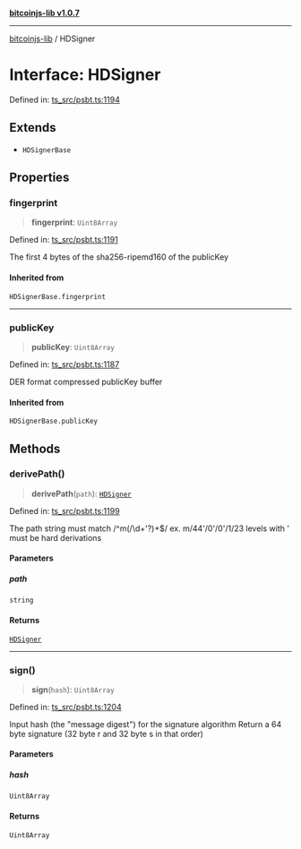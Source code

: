 [**bitcoinjs-lib v1.0.7**](../README.md)

***

[bitcoinjs-lib](../README.md) / HDSigner

# Interface: HDSigner

Defined in: [ts\_src/psbt.ts:1194](https://github.com/sCrypt-Inc/bitcoinjs-lib/blob/e3b2d1c4c35cd925f8b17063dc9eb0300cab46a2/ts_src/psbt.ts#L1194)

## Extends

- `HDSignerBase`

## Properties

### fingerprint

> **fingerprint**: `Uint8Array`

Defined in: [ts\_src/psbt.ts:1191](https://github.com/sCrypt-Inc/bitcoinjs-lib/blob/e3b2d1c4c35cd925f8b17063dc9eb0300cab46a2/ts_src/psbt.ts#L1191)

The first 4 bytes of the sha256-ripemd160 of the publicKey

#### Inherited from

`HDSignerBase.fingerprint`

***

### publicKey

> **publicKey**: `Uint8Array`

Defined in: [ts\_src/psbt.ts:1187](https://github.com/sCrypt-Inc/bitcoinjs-lib/blob/e3b2d1c4c35cd925f8b17063dc9eb0300cab46a2/ts_src/psbt.ts#L1187)

DER format compressed publicKey buffer

#### Inherited from

`HDSignerBase.publicKey`

## Methods

### derivePath()

> **derivePath**(`path`): [`HDSigner`](HDSigner.md)

Defined in: [ts\_src/psbt.ts:1199](https://github.com/sCrypt-Inc/bitcoinjs-lib/blob/e3b2d1c4c35cd925f8b17063dc9eb0300cab46a2/ts_src/psbt.ts#L1199)

The path string must match /^m(/\d+'?)+$/
ex. m/44'/0'/0'/1/23 levels with ' must be hard derivations

#### Parameters

##### path

`string`

#### Returns

[`HDSigner`](HDSigner.md)

***

### sign()

> **sign**(`hash`): `Uint8Array`

Defined in: [ts\_src/psbt.ts:1204](https://github.com/sCrypt-Inc/bitcoinjs-lib/blob/e3b2d1c4c35cd925f8b17063dc9eb0300cab46a2/ts_src/psbt.ts#L1204)

Input hash (the "message digest") for the signature algorithm
Return a 64 byte signature (32 byte r and 32 byte s in that order)

#### Parameters

##### hash

`Uint8Array`

#### Returns

`Uint8Array`
